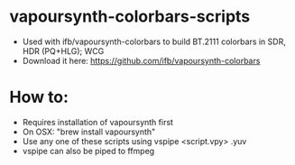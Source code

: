 # vapoursynth-colorbars-scripts
  * Used with ifb/vapoursynth-colorbars to build BT.2111 colorbars in SDR, HDR (PQ+HLG); WCG
  * Download it here:  https://github.com/ifb/vapoursynth-colorbars

# How to:
  * Requires installation of vapoursynth first
  * On OSX: "brew install vapoursynth"
  * Use any one of these scripts using vspipe <script.vpy> <path to outputfile>.yuv
  * vspipe can also be piped to ffmpeg

